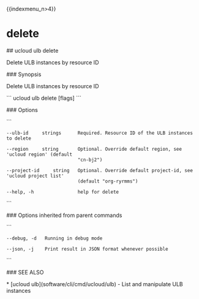 {{indexmenu_n>4}}

# delete

\#\# ucloud ulb delete

Delete ULB instances by resource ID

\#\#\# Synopsis

Delete ULB instances by resource ID

\`\`\` ucloud ulb delete \[flags\] \`\`\`

\#\#\# Options

\`\`\`

``` 
--ulb-id     strings      Required. Resource ID of the ULB instances to delete 
```

``` 
--region     string       Optional. Override default region, see 'ucloud region' (default
                          "cn-bj2") 
```

``` 
--project-id     string   Optional. Override default project-id, see 'ucloud project list'
                          (default "org-ryrmms") 
```

``` 
--help, -h                help for delete 
```

\`\`\`

\#\#\# Options inherited from parent commands

\`\`\`

``` 
--debug, -d   Running in debug mode 
```

``` 
--json, -j    Print result in JSON format whenever possible 
```

\`\`\`

\#\#\# SEE ALSO

\* \[ucloud ulb\](software/cli/cmd/ucloud/ulb) - List and manipulate ULB
instances
